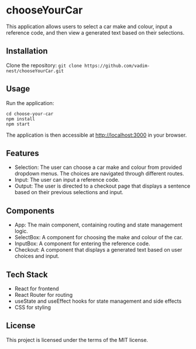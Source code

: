 # chooseYourCar

This application allows users to select a car make and colour, input a reference code, and then view a generated text based on their selections.

## Installation

Clone the repository:
`git clone https://github.com/vadim-nest/chooseYourCar.git`

## Usage

Run the application:
```
cd choose-your-car
npm install
npm start
```

The application is then accessible at [http://localhost:3000](http://localhost:3000/) in your browser.

## Features

- Selection: The user can choose a car make and colour from provided dropdown menus. The choices are navigated through different routes.
- Input: The user can input a reference code.
- Output: The user is directed to a checkout page that displays a sentence based on their previous selections and input.

## Components

- App: The main component, containing routing and state management logic.
- SelectBox: A component for choosing the make and colour of the car.
- InputBox: A component for entering the reference code.
- Checkout: A component that displays a generated text based on user choices and input.

## Tech Stack

- React for frontend
- React Router for routing
- useState and useEffect hooks for state management and side effects
- CSS for styling

## License

This project is licensed under the terms of the MIT license.
